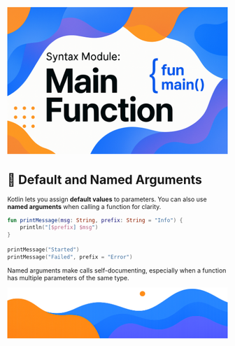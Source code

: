 <div align="center">
  <picture>
    <source media="(prefers-color-scheme: dark)" srcset="../../../../../../../images/MainFunction.png">
    <img alt="Arguments" src="../../../../../../../images/MainFunction.png">
  </picture>
</div>

# 🧩 Default and Named Arguments

Kotlin lets you assign **default values** to parameters. You can also use **named arguments** when calling a function for clarity.

```kotlin
fun printMessage(msg: String, prefix: String = "Info") {
    println("[$prefix] $msg")
}

printMessage("Started")
printMessage("Failed", prefix = "Error")
```

Named arguments make calls self-documenting, especially when a function has multiple parameters of the same type.

<div align="center">
  <picture>
    <source media="(prefers-color-scheme: dark)" srcset="../../../../../../../images/EndingLow.png">
    <img alt="End" src="../../../../../../../images/EndingLow.png">
  </picture>
</div>
